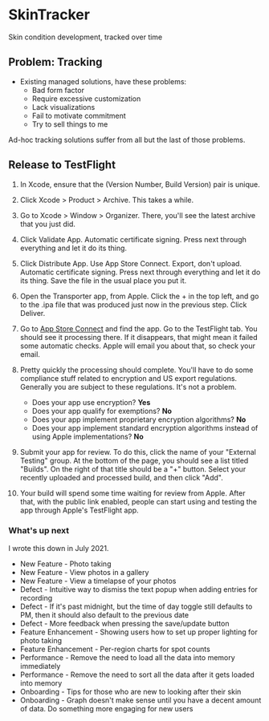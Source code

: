 # SkinTracker

Skin condition development, tracked over time

## Problem: Tracking

- Existing managed solutions, have these problems:
  - Bad form factor
  - Require excessive customization
  - Lack visualizations
  - Fail to motivate commitment
  - Try to sell things to me
  
Ad-hoc tracking solutions suffer from all but the last of those problems.

## Release to TestFlight

1. In Xcode, ensure that the (Version Number, Build Version) pair is unique.

2. Click Xcode > Product > Archive. This takes a while.

3. Go to Xcode > Window > Organizer.  There, you'll see the latest archive that you just did.

4. Click Validate App. Automatic certificate signing. Press next through everything and let it do its thing.

5. Click Distribute App. Use App Store Connect. Export, don't upload. Automatic certificate signing. Press next through
   everything and let it do its thing. Save the file in the usual place you put it.
   
6. Open the Transporter app, from Apple. Click the + in the top left, and go to the .ipa file that was produced just 
   now in the previous step. Click Deliver.
   
7. Go to [App Store Connect](https://appstoreconnect.apple.com) and find the app. Go to the TestFlight tab. You should
   see it processing there. If it disappears, that might mean it failed some automatic checks. Apple will email you 
   about that, so check your email.
   
8. Pretty quickly the processing should complete. You'll have to do some compliance stuff related to encryption and
   US export regulations. Generally you are subject to these regulations. It's not a problem.
   - Does your app use encryption? **Yes**
   - Does your app qualify for exemptions? **No**
   - Does your app implement proprietary encryption algorithms? **No**
   - Does your app implement standard encryption algorithms instead of using Apple implementations? **No**
   
9. Submit your app for review. To do this, click the name of your "External Testing" group. At the bottom of the page, 
   you should see a list titled "Builds". On the right of that title should be a "+" button. Select your recently 
   uploaded and processed build, and then click "Add".

9. Your build will spend some time waiting for review from Apple. After that, with the public link enabled, people can
   start using and testing the app through Apple's TestFlight app.
   
### What's up next

I wrote this down in July 2021.

- New Feature - Photo taking
- New Feature - View photos in a gallery
- New Feature - View a timelapse of your photos
- Defect - Intuitive way to dismiss the text popup when adding entries for recording
- Defect - If it's past midnight, but the time of day toggle still defaults to PM, then it should also default to the previous date
- Defect - More feedback when pressing the save/update button
- Feature Enhancement - Showing users how to set up proper lighting for photo taking
- Feature Enhancement - Per-region charts for spot counts
- Performance - Remove the need to load all the data into memory immediately
- Performance - Remove the need to sort all the data after it gets loaded into memory
- Onboarding - Tips for those who are new to looking after their skin
- Onboarding - Graph doesn't make sense until you have a decent amount of data. Do something more engaging for new users

